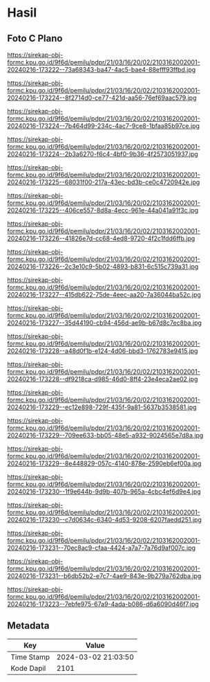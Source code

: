# Hasil

## Foto C Plano

https://sirekap-obj-formc.kpu.go.id/9f6d/pemilu/pdpr/21/03/16/20/02/2103162002001-20240216-173222--73a68343-ba47-4ac5-bae4-88efff93ffbd.jpg

https://sirekap-obj-formc.kpu.go.id/9f6d/pemilu/pdpr/21/03/16/20/02/2103162002001-20240216-173224--8f2714d0-ce77-421d-aa56-76ef69aac579.jpg

https://sirekap-obj-formc.kpu.go.id/9f6d/pemilu/pdpr/21/03/16/20/02/2103162002001-20240216-173224--7b464d99-234c-4ac7-9ce8-1bfaa85b97ce.jpg

https://sirekap-obj-formc.kpu.go.id/9f6d/pemilu/pdpr/21/03/16/20/02/2103162002001-20240216-173224--2b3a6270-f6c4-4bf0-9b36-4f2573051937.jpg

https://sirekap-obj-formc.kpu.go.id/9f6d/pemilu/pdpr/21/03/16/20/02/2103162002001-20240216-173225--68031f00-217a-43ec-bd3b-ce0c4720942e.jpg

https://sirekap-obj-formc.kpu.go.id/9f6d/pemilu/pdpr/21/03/16/20/02/2103162002001-20240216-173225--406ce557-8d8a-4ecc-961e-44a041a91f3c.jpg

https://sirekap-obj-formc.kpu.go.id/9f6d/pemilu/pdpr/21/03/16/20/02/2103162002001-20240216-173226--41826e7d-cc68-4ed8-9720-4f2c1fdd6ffb.jpg

https://sirekap-obj-formc.kpu.go.id/9f6d/pemilu/pdpr/21/03/16/20/02/2103162002001-20240216-173226--2c3e10c9-5b02-4893-b831-6c515c739a31.jpg

https://sirekap-obj-formc.kpu.go.id/9f6d/pemilu/pdpr/21/03/16/20/02/2103162002001-20240216-173227--415db622-75de-4eec-aa20-7a36044ba52c.jpg

https://sirekap-obj-formc.kpu.go.id/9f6d/pemilu/pdpr/21/03/16/20/02/2103162002001-20240216-173227--35d44190-cb94-456d-ae9b-b67d8c7ec8ba.jpg

https://sirekap-obj-formc.kpu.go.id/9f6d/pemilu/pdpr/21/03/16/20/02/2103162002001-20240216-173228--a48d0f1b-e124-4d06-bbd3-1762783e9415.jpg

https://sirekap-obj-formc.kpu.go.id/9f6d/pemilu/pdpr/21/03/16/20/02/2103162002001-20240216-173228--df9218ca-d985-46d0-8ff4-23e4eca2ae02.jpg

https://sirekap-obj-formc.kpu.go.id/9f6d/pemilu/pdpr/21/03/16/20/02/2103162002001-20240216-173229--ec12e898-729f-435f-9a81-5637b3538581.jpg

https://sirekap-obj-formc.kpu.go.id/9f6d/pemilu/pdpr/21/03/16/20/02/2103162002001-20240216-173229--709ee633-bb05-48e5-a932-9024565e7d8a.jpg

https://sirekap-obj-formc.kpu.go.id/9f6d/pemilu/pdpr/21/03/16/20/02/2103162002001-20240216-173229--8e448829-057c-4140-878e-2590eb6ef00a.jpg

https://sirekap-obj-formc.kpu.go.id/9f6d/pemilu/pdpr/21/03/16/20/02/2103162002001-20240216-173230--1f9e644b-9d9b-407b-965a-4cbc4ef6d9e4.jpg

https://sirekap-obj-formc.kpu.go.id/9f6d/pemilu/pdpr/21/03/16/20/02/2103162002001-20240216-173230--c7d0634c-6340-4d53-9208-6207faedd251.jpg

https://sirekap-obj-formc.kpu.go.id/9f6d/pemilu/pdpr/21/03/16/20/02/2103162002001-20240216-173231--70ec8ac9-cfaa-4424-a7a7-7a76d9af007c.jpg

https://sirekap-obj-formc.kpu.go.id/9f6d/pemilu/pdpr/21/03/16/20/02/2103162002001-20240216-173231--b6db52b2-e7c7-4ae9-843e-9b279a762dba.jpg

https://sirekap-obj-formc.kpu.go.id/9f6d/pemilu/pdpr/21/03/16/20/02/2103162002001-20240216-173223--7ebfe975-67a9-4ada-b086-d6a6090d46f7.jpg


## Metadata

| Key        | Value               |
| ---------- | ------------------- |
| Time Stamp | 2024-03-02 21:03:50 |
| Kode Dapil | 2101                |




